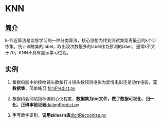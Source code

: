 # KNN

## [简介](http://cuijiahua.com/blog/2017/11/ml_1_knn.html)

k-邻近算法是监督学习的一种分类算法，核心思想为找到测试集距离最近的k个训练集，统计训练集的label，取出现次数最多的label作为预测的label。通常k不大于20，KNN不具有显示学习过程。

## 实例

1. 根据电影中的接吻镜头数和打斗镜头数预测电影为爱情电影还是动作电影，**无数据集**，简单练习
   [filmPredict.py](https://github.com/Niuyuhang03/MachineLearning/blob/master/KNN/filmPredict.py)

2. 根据约会网站指标选则心仪程度，**数据集为txt文件，做了数据可视化、归一化、正确率验证器**[datingPredict.py](https://github.com/Niuyuhang03/MachineLearning/blob/master/KNN/datingPredict.py)

3. 手写数字识别，**调用sklearn库**[digitRecognize.py](https://github.com/Niuyuhang03/MachineLearning/blob/master/KNN/digitRecognize.py)